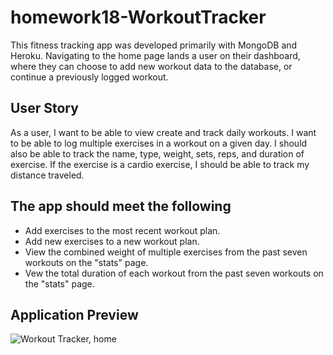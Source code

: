 # homework18-WorkoutTracker

This fitness tracking app was developed primarily with MongoDB and Heroku. Navigating to the home page lands a user on their dashboard, where they can choose to add new workout data to the database, or continue a previously logged workout. 

## User Story
As a user, I want to be able to view create and track daily workouts. I want to be able to log multiple exercises in a workout on a given day. I should also be able to track the name, type, weight, sets, reps, and duration of exercise. If the exercise is a cardio exercise, I should be able to track my distance traveled.

## The app should meet the following
* Add exercises to the most recent workout plan.
* Add new exercises to a new workout plan.
* View the combined weight of multiple exercises from the past seven workouts on the "stats" page.
* Vew the total duration of each workout from the past seven workouts on the "stats" page.

## Application Preview
![Workout Tracker, home](assets/images/Horiseon1.JPG)





